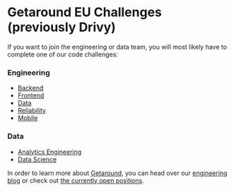 # Getaround EU Challenges (previously Drivy)

If you want to join the engineering or data team, you will most likely
have to complete one of our code challenges:

### Engineering
- [Backend](https://github.com/drivy/jobs/tree/master/backend)
- [Frontend](https://github.com/drivy/jobs/tree/master/frontend)
- [Data](https://github.com/drivy/jobs/tree/master/data)
- [Reliability](https://github.com/drivy/jobs/tree/master/reliability)
- [Mobile](https://github.com/drivy/jobs/tree/master/mobile)

### Data
- [Analytics Engineering](https://github.com/drivy/jobs/tree/master/analytics_engineering)
- [Data Science](https://github.com/drivy/jobs/tree/master/data_science)

In order to learn more about [Getaround](https://www.getaround.com/),
you can head over our [engineering blog](https://drivy.engineering/)
or check out [the currently open positions](https://uk.getaround.com/jobs).
